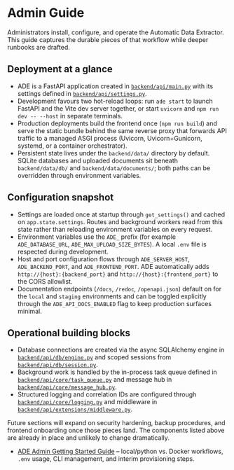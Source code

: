 # Admin Guide

Administrators install, configure, and operate the Automatic Data Extractor. This guide captures the durable pieces of that workflow while deeper runbooks are drafted.

## Deployment at a glance
- ADE is a FastAPI application created in [`backend/api/main.py`](../../backend/api/main.py) with its settings defined in [`backend/api/settings.py`](../../backend/api/settings.py).
- Development favours two hot-reload loops: run `ade start` to launch FastAPI and the Vite dev server together, or start `uvicorn` and `npm run dev -- --host` in separate terminals.
- Production deployments build the frontend once (`npm run build`) and serve the static bundle behind the same reverse proxy that forwards API traffic to a managed ASGI process (Uvicorn, Uvicorn+Gunicorn, systemd, or a container orchestrator).
- Persistent state lives under the `backend/data/` directory by default. SQLite databases and uploaded documents sit beneath `backend/data/db/` and `backend/data/documents/`; both paths can be overridden through environment variables.

## Configuration snapshot
- Settings are loaded once at startup through `get_settings()` and cached on `app.state.settings`. Routes and background workers read from this state rather than reloading environment variables on every request.
- Environment variables use the `ADE_` prefix (for example `ADE_DATABASE_URL`, `ADE_MAX_UPLOAD_SIZE_BYTES`). A local `.env` file is respected during development.
- Host and port configuration flows through `ADE_SERVER_HOST`, `ADE_BACKEND_PORT`, and `ADE_FRONTEND_PORT`. ADE automatically adds `http://{host}:{backend_port}` and `http://{host}:{frontend_port}` to the CORS allowlist.
- Documentation endpoints (`/docs`, `/redoc`, `/openapi.json`) default on for the `local` and `staging` environments and can be
  toggled explicitly through the `ADE_API_DOCS_ENABLED` flag to keep production surfaces minimal.

## Operational building blocks
- Database connections are created via the async SQLAlchemy engine in [`backend/api/db/engine.py`](../../backend/api/db/engine.py) and scoped sessions from [`backend/api/db/session.py`](../../backend/api/db/session.py).
- Background work is handled by the in-process task queue defined in [`backend/api/core/task_queue.py`](../../backend/api/core/task_queue.py) and message hub in [`backend/api/core/message_hub.py`](../../backend/api/core/message_hub.py).
- Structured logging and correlation IDs are configured through [`backend/api/core/logging.py`](../../backend/api/core/logging.py) and middleware in [`backend/api/extensions/middleware.py`](../../backend/api/extensions/middleware.py).

Future sections will expand on security hardening, backup procedures, and frontend onboarding once those pieces land. The components listed above are already in place and unlikely to change dramatically.

- [ADE Admin Getting Started Guide](getting_started.md) – local/python vs. Docker workflows, `.env` usage, CLI management, and interim provisioning steps.
